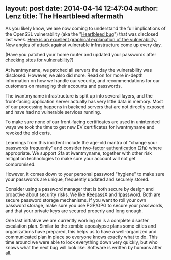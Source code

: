 layout: post
date: 2014-04-14 12:47:04
author: Lenz
title: The Heartbleed aftermath
----

<!-- excerpt -->

As you likely know, we are now coming to understand the full implications of the OpenSSL vulnerability (aka the "[Heartbleed bug](http://heartbleed.com/)") that was disclosed last week. [Here is an excellent graphical explanation of the vulnerability.](http://xkcd.com/1354/) New angles of attack against vulnerable infrastructure come up every day. 

(Have you patched your home router and updated your passwords after [checking sites for vulnerability](http://heartbleed.com/)?)

At iwantmyname, we patched all servers the day the vulnerability was disclosed. However, we also did more. Read on for more in-depth information on how we handle our security, and recommendations for our customers on managing their accounts and passwords.

<!-- /excerpt -->

The iwantmyname infrastructure is split up into several layers, and the front-facing application server actually has very little data in memory. Most of our processing happens in backend servers that are not directly exposed and have had no vulnerable services running.

To make sure none of our front-facing certificates are used in unintended ways we took the time to get new EV certificates for iwantmyname and revoked the old certs.

Learnings from this incident include the age-old mantra of "change your passwords frequently" and consider [two-factor authentication](http://en.wikipedia.org/wiki/Two-step_verification) (2fa) where appropriate. We support 2fa at iwantmyname, together with other risk mitigation technologies to make sure your account will not get compromised.

However, it comes down to your personal password "hygiene" to make sure your passwords are unique, frequently updated and securely stored.

Consider using a password manager that is both secure by design and proactive about security risks. We like [KeepassX](https://www.keepassx.org/) and [1password](https://agilebits.com/1password). Both are secure password storage mechanisms. If you want to roll your own password storage, make sure you use PGP/GPG to secure your passwords, and that your private keys are secured properly and long enough.

One last initiative we are currently working on is a complete disaster escalation plan. Similar to the zombie apocalypse plans some cities and organizations have prepared, this helps us to have a well-organized and communicated plan in place so everyone knows exactly what to do. This time around we were able to lock everything down very quickly, but who knows what the next bug will look like. Software is written by humans after all.
